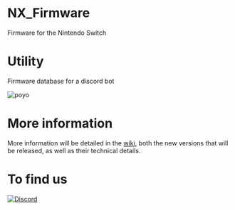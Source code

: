 # NX_Firmware
Firmware for the Nintendo Switch

# Utility
Firmware database for a discord bot

![poyo](https://cdn.discordapp.com/attachments/680904644800675881/902493172578529290/unknown.png)


# More information

More information will be detailed in the [wiki](https://github.com/THZoria/NX_Firmware/wiki), both the new versions that will be released, as well as their technical details.

# To find us

[![Discord](https://img.shields.io/discord/643436008452521984.svg?logo=discord&logoColor=white&label=Discord&color=7289DA
)](https://discord.gg/6zRbG3FsJH)
